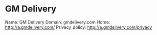 
# GM Delivery

Name: GM Delivery
Domain: gmdelivery.com
Home: http://a.gmdelivery.com/
Privacy_policy: http://a.gmdelivery.com/privacy
